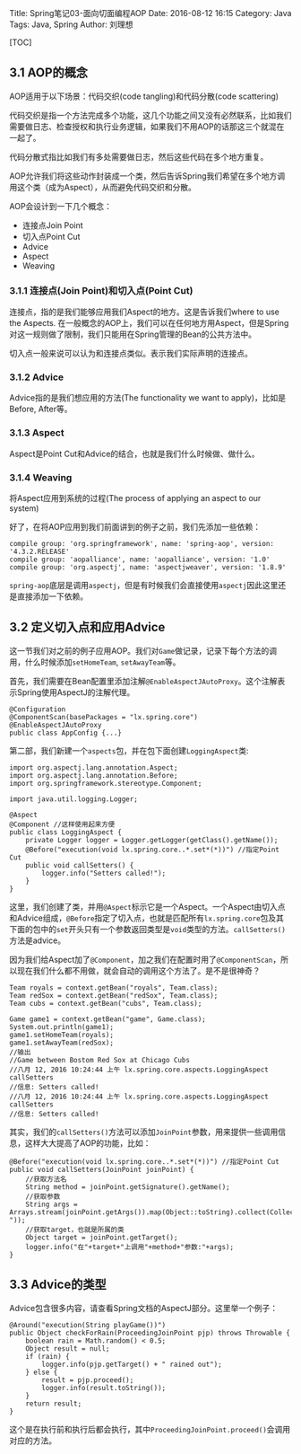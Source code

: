 Title: Spring笔记03-面向切面编程AOP
Date: 2016-08-12 16:15
Category: Java
Tags: Java, Spring
Author: 刘理想

[TOC]

## 3.1 AOP的概念

AOP适用于以下场景：代码交织(code tangling)和代码分散(code scattering)

代码交织是指一个方法完成多个功能，这几个功能之间又没有必然联系，比如我们需要做日志、检查授权和执行业务逻辑，如果我们不用AOP的话那这三个就混在一起了。

代码分散式指比如我们有多处需要做日志，然后这些代码在多个地方重复。

AOP允许我们将这些动作封装成一个类，然后告诉Spring我们希望在多个地方调用这个类（成为Aspect），从而避免代码交织和分散。 

AOP会设计到一下几个概念：

- 连接点Join Point
- 切入点Point Cut
- Advice
- Aspect
- Weaving

### 3.1.1 连接点(Join Point)和切入点(Point Cut)

连接点，指的是我们能够应用我们Aspect的地方。这是告诉我们where to use the Aspects.
在一般概念的AOP上，我们可以在任何地方用Aspect，但是Spring对这一规则做了限制，我们只能用在Spring管理的Bean的公共方法中。

切入点一般来说可以认为和连接点类似。表示我们实际声明的连接点。

### 3.1.2 Advice

Advice指的是我们想应用的方法(The functionality we want to apply)，比如是Before, After等。

### 3.1.3 Aspect

Aspect是Point Cut和Advice的结合，也就是我们什么时候做、做什么。

### 3.1.4 Weaving

将Aspect应用到系统的过程(The process of applying an aspect to our system)

好了，在将AOP应用到我们前面讲到的例子之前，我们先添加一些依赖：

```
compile group: 'org.springframework', name: 'spring-aop', version: '4.3.2.RELEASE'
compile group: 'aopalliance', name: 'aopalliance', version: '1.0'
compile group: 'org.aspectj', name: 'aspectjweaver', version: '1.8.9'
```

`spring-aop`底层是调用`aspectj`，但是有时候我们会直接使用`aspectj`因此这里还是直接添加一下依赖。

## 3.2 定义切入点和应用Advice

这一节我们对之前的例子应用AOP。我们对`Game`做记录，记录下每个方法的调用，什么时候添加`setHomeTeam`, `setAwayTeam`等。

首先，我们需要在Bean配置里添加注解`@EnableAspectJAutoProxy`。这个注解表示Spring使用AspectJ的注解代理。

```
@Configuration
@ComponentScan(basePackages = "lx.spring.core")
@EnableAspectJAutoProxy
public class AppConfig {...}
```

第二部，我们新建一个`aspects`包，并在包下面创建`LoggingAspect`类:

```
import org.aspectj.lang.annotation.Aspect;
import org.aspectj.lang.annotation.Before;
import org.springframework.stereotype.Component;

import java.util.logging.Logger;

@Aspect
@Component //这样使用起来方便
public class LoggingAspect {
    private Logger logger = Logger.getLogger(getClass().getName());
    @Before("execution(void lx.spring.core..*.set*(*))") //指定Point Cut
    public void callSetters() {
        logger.info("Setters called!");
    }
}
```

这里，我们创建了类，并用`@Aspect`标示它是一个Aspect。一个Aspect由切入点和Advice组成，`@Before`指定了切入点，也就是匹配所有`lx.spring.core`包及其下面的包中的`set`开头只有一个参数返回类型是`void`类型的方法。`callSetters()`方法是advice。

因为我们给Aspect加了`@Component`，加之我们在配置时用了`@ComponentScan`，所以现在我们什么都不用做，就会自动的调用这个方法了。是不是很神奇？

```
Team royals = context.getBean("royals", Team.class);
Team redSox = context.getBean("redSox", Team.class);
Team cubs = context.getBean("cubs", Team.class);

Game game1 = context.getBean("game", Game.class);
System.out.println(game1);
game1.setHomeTeam(royals);
game1.setAwayTeam(redSox);
//输出
//Game between Bostom Red Sox at Chicago Cubs
//八月 12, 2016 10:24:44 上午 lx.spring.core.aspects.LoggingAspect callSetters
//信息: Setters called!
//八月 12, 2016 10:24:44 上午 lx.spring.core.aspects.LoggingAspect callSetters
//信息: Setters called!
```

其实，我们的`callSetters()`方法可以添加`JoinPoint`参数，用来提供一些调用信息，这样大大提高了AOP的功能，比如：

```
@Before("execution(void lx.spring.core..*.set*(*))") //指定Point Cut
public void callSetters(JoinPoint joinPoint) {
    //获取方法名
    String method = joinPoint.getSignature().getName();
    //获取参数
    String args = Arrays.stream(joinPoint.getArgs()).map(Object::toString).collect(Collectors.joining(", "));
    //获取target，也就是所属的类
    Object target = joinPoint.getTarget();
    logger.info("在"+target+"上调用"+method+"参数:"+args);
}
```

## 3.3 Advice的类型

Advice包含很多内容，请查看Spring文档的AspectJ部分。这里举一个例子：

```
@Around("execution(String playGame())")
public Object checkForRain(ProceedingJoinPoint pjp) throws Throwable {
    boolean rain = Math.random() < 0.5;
    Object result = null;
    if (rain) {
        logger.info(pjp.getTarget() + " rained out");
    } else {
        result = pjp.proceed();
        logger.info(result.toString());
    }
    return result;
}
```

这个是在执行前和执行后都会执行，其中`ProceedingJoinPoint.proceed()`会调用对应的方法。